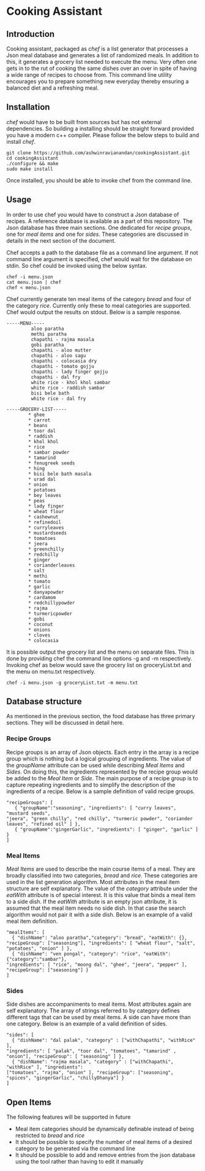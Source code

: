 # Cooking Assistant

## Introduction
Cooking assistant, packaged as _chef_ is a list generator that processes a Json
meal database and generates a list of randomized meals. In addition to this, it
generates a grocery list needed to execute the menu. Very often one gets in to
the rut of cooking the same dishes over an over in spite of having a wide range
of recipes to choose from. This command line utility encourages you to prepare
something new everyday thereby ensuring a balanced diet and a refreshing meal.

## Installation
_chef_ would have to be built from sources but has not external dependencies. So
building a installing should be straight forward provided you have a modern c++
compiler. Please follow the below steps to build and install _chef_.

    git clone https://github.com/ashwinravianandan/cookingAssistant.git
    cd cookingAssistant
    ./configure && make
    sudo make install

Once installed, you should be able to invoke chef from the command line.

## Usage
In order to use chef you would have to construct a Json database of recipes. A
reference database is available as a part of this repository. The Json database
has three main sections. One dedicated for _recipe groups_, one for _meal items_
and one for _sides_. These categories are discussed in details in the next
section of the document.

Chef accepts a path to the database file as a command line argument. If not
command line argument is specified, chef would wait for the database on stdin.
So chef could be invoked using the below syntax.

    chef -i menu.json
    cat menu.json | chef
    chef < menu.json

Chef currently generate ten meal items of the category _bread_ and four of the
category _rice_. Currently only these to meal categories are supported. Chef
would output the results on stdout.  Below is a sample response.

    -----MENU-----
             aloo paratha
             methi paratha
             chapathi - rajma masala
             gobi paratha
             chapathi - aloo mutter
             chapathi - aloo sagu
             chapathi - colocasia dry
             chapathi - tomato gojju
             chapathi - lady finger gojju
             chapathi - dal fry
             white rice - khol khol sambar
             white rice - raddish sambar
             bisi bele bath
             white rice - dal fry
    
    -----GROCERY-LIST-----
            * ghee
            * carrot
            * beans
            * toor dal
            * raddish
            * khol khol
            * rice
            * sambar powder
            * tamarind
            * fenugreek seeds
            * hing
            * bisi bele bath masala
            * urad dal
            * onion
            * potatoes
            * bey leaves
            * peas
            * lady finger
            * wheat flour
            * cashewnut
            * refinedoil
            * curryleaves
            * mustardseeds
            * tomatoes
            * jeera
            * greenchilly
            * redchilly
            * ginger
            * corianderleaves
            * salt
            * methi
            * tomato
            * garlic
            * danyapowder
            * cardamom
            * redchillypowder
            * rajma
            * turmericpowder
            * gobi
            * coconut
            * onions
            * cloves
            * colocasia

It is possible output the grocery list and the menu on separate files. This is
done by providing chef the command line options -g and -m respectively. Invoking
chef as below would save the grocery list on groceryList.txt and the menu on
menu.txt respectively.

    chef -i menu.json -g groceryList.txt -m menu.txt

## Database structure
As mentioned in the previous section, the food database has three primary
sections. They will be discussed in detail here.

### Recipe Groups
Recipe groups is an array of Json objects. Each entry in the array is a recipe
group which is nothing but a logical grouping of ingredients. The value of the
_groupName_ attribute can be used while describing _Meal Items_ and _Sides_.
On doing this, the ingredients represented by the recipe group would be added
to the _Meal Item_ or _Side_. The main purpose of a recipe group is to capture
repeating ingredients and to simplify the description of the ingredients of a
recipe.  Below is a sample definition of valid recipe groups.

    "recipeGroups": [
       { "groupName":"seasoning", "ingredients": [ "curry leaves", "mustard seeds",
    "jeera", "green chilly", "red chilly", "turmeric powder", "coriander leaves", "refined oil" ] },
       { "groupName":"gingerGarlic", "ingredients": [ "ginger", "garlic" ] }
    ]

### Meal Items
_Meal Items_ are used to describe the main course items of a meal. They are
broadly classified into two categories, _bread_ and _rice_. These categories
are used in the list generation algorithm. Most attributes in the meal item
structure are self explanatory. The value of the _category_ attribute under the
_eatWith_ attribute is of special interest. It is this value that binds a meal
item to a side dish. If the _eatWith_ attribute is an empty json attribute,
it is assumed that the meal item needs no side dish. In that case the search
algorithm would not pair it with a side dish. Below is an example of a valid
meal item definition.

    "mealItems": [
      { "dishName": "aloo paratha","category": "bread", "eatWith": {}, 
    "recipeGroup": ["seasoning"], "ingredients": [ "wheat flour", "salt", "potatoes", "onion" ] },
      { "dishName": "ven pongal", "category": "rice", "eatWith": {"category":"sambar"},
    "ingredients": [ "rice", "moong dal", "ghee", "jeera", "pepper" ], "recipeGroup": ["seasoning"] }
    ]


### Sides
Side dishes are accompaniments to meal items. Most attributes again are self
explanatory. The array of strings referred to by category defines different tags
that can be used by meal items. A side can have more than one category.  Below is an example of a valid definition of sides.

    "sides": [
      { "dishName": "dal palak", "category" : ["withChapathi", "withRice" ], 
    "ingredients": [ "palak", "toor dal", "tomatoes", "tamarind" , "onion"], "recipeGroup": [ "seasoning" ] },
      { "dishName": "rajma masala", "category" : ["withChapathi", "withRice" ], "ingredients": 
    ["tomatoes", "rajma", "onion" ], "recipeGroup": ["seasoning", "spices", "gingerGarlic", "chillyDhanya"] }
    ]

## Open Items
The following features will be supported in future

   * Meal item categories should be dynamically definable instead of being restricted to _bread_ and _rice_
   * It should be possible to specify the number of meal items of a desired category to be generated via the command line
   * It should be possible to add and remove entries from the json database using the tool rather than having to edit it manually
